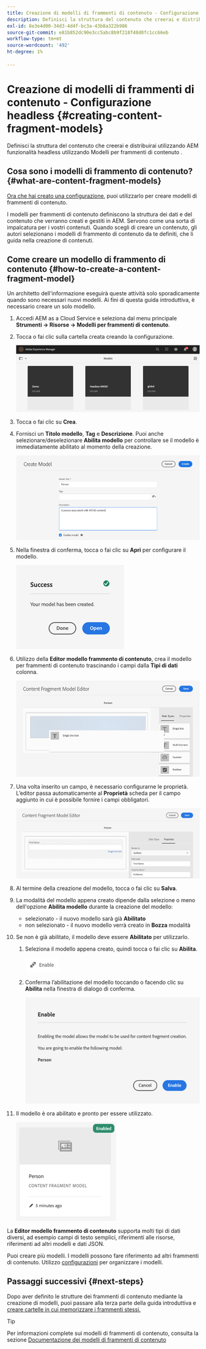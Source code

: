 ```yaml
---
title: Creazione di modelli di frammenti di contenuto - Configurazione headless
description: Definisci la struttura del contenuto che creerai e distribuirai utilizzando AEM funzionalità headless utilizzando Modelli per frammenti di contenuto .
exl-id: 8e3e4d00-34d3-4d4f-bc3a-43b8a322b986
source-git-commit: e81b852dc90e3cc5abc8b9f218f48d0fc1cc66eb
workflow-type: tm+mt
source-wordcount: '492'
ht-degree: 1%

---
```


# Creazione di modelli di frammenti di contenuto - Configurazione headless {#creating-content-fragment-models}

Definisci la struttura del contenuto che creerai e distribuirai utilizzando AEM funzionalità headless utilizzando Modelli per frammenti di contenuto .

## Cosa sono i modelli di frammento di contenuto? {#what-are-content-fragment-models}

[Ora che hai creato una configurazione,](create-configuration.md) puoi utilizzarlo per creare modelli di frammenti di contenuto.

I modelli per frammenti di contenuto definiscono la struttura dei dati e del contenuto che verranno creati e gestiti in AEM. Servono come una sorta di impalcatura per i vostri contenuti. Quando scegli di creare un contenuto, gli autori selezionano i modelli di frammento di contenuto da te definiti, che li guida nella creazione di contenuti.

## Come creare un modello di frammento di contenuto {#how-to-create-a-content-fragment-model}

Un architetto dell&#39;informazione eseguirà queste attività solo sporadicamente quando sono necessari nuovi modelli. Ai fini di questa guida introduttiva, è necessario creare un solo modello.

1. Accedi AEM as a Cloud Service e seleziona dal menu principale **Strumenti -> Risorse -> Modelli per frammenti di contenuto**.
1. Tocca o fai clic sulla cartella creata creando la configurazione.

   ![La cartella dei modelli](../assets/models-folder.png)
1. Tocca o fai clic su **Crea**.
1. Fornisci un **Titolo modello**, **Tag** e **Descrizione**. Puoi anche selezionare/deselezionare **Abilita modello** per controllare se il modello è immediatamente abilitato al momento della creazione.

   ![Creare un modello](../assets/models-create.png)
1. Nella finestra di conferma, tocca o fai clic su **Apri** per configurare il modello.

   ![Finestra di conferma](../assets/models-confirmation.png)
1. Utilizzo della **Editor modello frammento di contenuto**, crea il modello per frammenti di contenuto trascinando i campi dalla **Tipi di dati** colonna.

   ![Trascinare i campi](../assets/models-drag-and-drop.png)

1. Una volta inserito un campo, è necessario configurarne le proprietà. L’editor passa automaticamente al **Proprietà** scheda per il campo aggiunto in cui è possibile fornire i campi obbligatori.

   ![Configurare le proprietà](../assets/models-configure-properties.png)

1. Al termine della creazione del modello, tocca o fai clic su **Salva**.

1. La modalità del modello appena creato dipende dalla selezione o meno dell&#39;opzione **Abilita modello** durante la creazione del modello:
   * selezionato - il nuovo modello sarà già **Abilitato**
   * non selezionato - il nuovo modello verrà creato in **Bozza** modalità

1. Se non è già abilitato, il modello deve essere **Abilitato** per utilizzarlo.
   1. Seleziona il modello appena creato, quindi tocca o fai clic su **Abilita**.

      ![Abilitazione del modello](../assets/models-enable.png)
   1. Conferma l’abilitazione del modello toccando o facendo clic su **Abilita** nella finestra di dialogo di conferma.

      ![Attivare la finestra di dialogo di conferma](../assets/models-enabling.png)
1. Il modello è ora abilitato e pronto per essere utilizzato.

   ![Modello abilitato](../assets/models-enabled.png)

La **Editor modello frammento di contenuto** supporta molti tipi di dati diversi, ad esempio campi di testo semplici, riferimenti alle risorse, riferimenti ad altri modelli e dati JSON.

Puoi creare più modelli. I modelli possono fare riferimento ad altri frammenti di contenuto. Utilizzo [configurazioni](create-configuration.md) per organizzare i modelli.

## Passaggi successivi {#next-steps}

Dopo aver definito le strutture dei frammenti di contenuto mediante la creazione di modelli, puoi passare alla terza parte della guida introduttiva e [creare cartelle in cui memorizzare i frammenti stessi.](create-assets-folder.md)

>[!TIP]
>
>Per informazioni complete sui modelli di frammenti di contenuto, consulta la sezione [Documentazione dei modelli di frammenti di contenuto](/help/assets/content-fragments/content-fragments-models.md)
